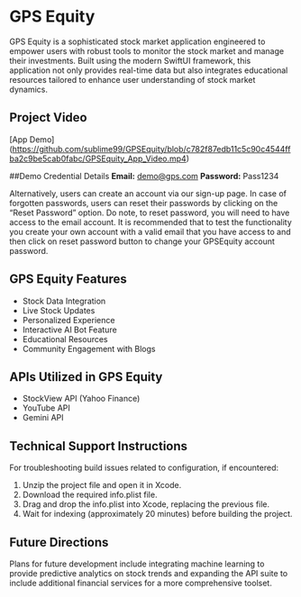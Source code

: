 # GPS Equity
GPS Equity is a sophisticated stock market application engineered to empower users with robust tools to
monitor the stock market and manage their investments. Built using the modern SwiftUI framework, this
application not only provides real-time data but also integrates educational resources tailored to enhance
user understanding of stock market dynamics. 

## Project Video
[App Demo] (https://github.com/sublime99/GPSEquity/blob/c782f87edb11c5c90c4544ffba2c9be5cab0fabc/GPSEquity_App_Video.mp4)

##Demo Credential Details
**Email:** demo@gps.com
**Password:** Pass1234

Alternatively, users can create an account via our sign-up page. In case of forgotten passwords, users can
reset their passwords by clicking on the “Reset Password” option. Do note, to reset password, you will need
to have access to the email account. It is recommended that to test the functionality you create your own
account with a valid email that you have access to and then click on reset password button to change your
GPSEquity account password.

## GPS Equity Features
- Stock Data Integration
- Live Stock Updates
- Personalized Experience
- Interactive AI Bot Feature
- Educational Resources
- Community Engagement with Blogs

## APIs Utilized in GPS Equity
- StockView API (Yahoo Finance)
- YouTube API
- Gemini API

## Technical Support Instructions
For troubleshooting build issues related to configuration, if encountered:
1. Unzip the project file and open it in Xcode.
2. Download the required info.plist file.
3. Drag and drop the info.plist into Xcode, replacing the previous file.
4. Wait for indexing (approximately 20 minutes) before building the project.

## Future Directions
Plans for future development include integrating machine learning to provide predictive analytics on stock
trends and expanding the API suite to include additional financial services for a more comprehensive toolset.
